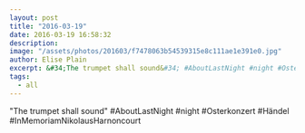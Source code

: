 ```yaml
---
layout: post
title: "2016-03-19"
date: 2016-03-19 16:58:32
description: 
image: "/assets/photos/201603/f7478063b54539315e8c111ae1e391e0.jpg"
author: Elise Plain
excerpt: &#34;The trumpet shall sound&#34; #AboutLastNight #night #Osterkonzert #Händel #InMemoriamNikolausHarnoncourt
tags: 
  - all
---
```


&#34;The trumpet shall sound&#34; #AboutLastNight #night #Osterkonzert #Händel #InMemoriamNikolausHarnoncourt
<p></p>
